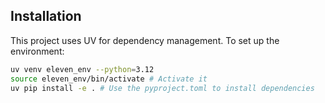 ## Installation

This project uses UV for dependency management. To set up the environment:

```bash
uv venv eleven_env --python=3.12
source eleven_env/bin/activate # Activate it 
uv pip install -e . # Use the pyproject.toml to install dependencies

```

